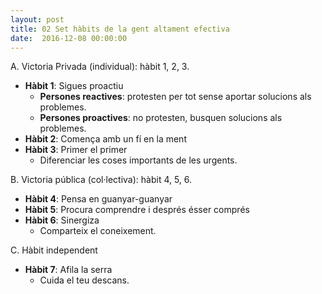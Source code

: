 ```yaml
---
layout: post
title: 02 Set hàbits de la gent altament efectiva
date:  2016-12-08 00:00:00
---
```



A. Victoria Privada (individual): hàbit 1, 2, 3.

- **Hàbit 1**: Sigues proactiu
    - **Persones reactives**: protesten per tot sense aportar solucions als problemes.
    - **Persones proactives**: no protesten, busquen solucions als problemes.
- **Hàbit 2**: Comença amb un fí en la ment
- **Hàbit 3**: Primer el primer
    - Diferenciar les coses importants de les urgents.

B. Victoria pública (col·lectiva): hàbit 4, 5, 6.

- **Hàbit 4**: Pensa en guanyar-guanyar
- **Hàbit 5**: Procura comprendre i després ésser comprés
- **Hàbit 6**: Sinergiza
    - Comparteix el coneixement.

C. Hàbit independent

- **Hàbit 7**: Afila la serra
    - Cuida el teu descans.



